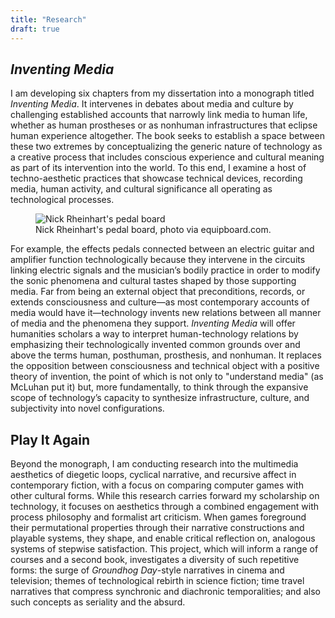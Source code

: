 ```yaml
---
title: "Research"
draft: true
---
```

## *Inventing Media*

I am developing six chapters from my dissertation into a monograph titled *Inventing Media*. 
It intervenes in debates about media and culture by challenging established accounts that narrowly link media to human life, whether as human prostheses or as nonhuman infrastructures that eclipse human experience altogether. 
The book seeks to establish a space between these two extremes by conceptualizing the generic nature of technology as a creative process that includes conscious experience and cultural meaning as part of its intervention into the world. 
To this end, I examine a host of techno-aesthetic practices that showcase technical devices, recording media, human activity, and cultural significance all operating as technological processes.

<figure>
  <img src="https://1.bp.blogspot.com/_UC1SWgMd9ZM/S8ap2OqkTYI/AAAAAAAABnk/_ifKtkT2HOU/s1600/teramelos-7.jpg" alt="Nick Rheinhart's pedal board" style="max-width: 100%; width: auto; height: auto;">
  <figcaption>Nick Rheinhart's pedal board, photo via equipboard.com.</figcaption>
</figure>

For example, the effects pedals connected between an electric guitar and amplifier function technologically because they intervene in the circuits linking electric signals and the musician’s bodily practice in order to modify the sonic phenomena and cultural tastes shaped by those supporting media. 
Far from being an external object that preconditions, records, or extends consciousness and culture—as most contemporary accounts of media would have it—technology invents new relations between all manner of media and the phenomena they support. 
*Inventing Media* will offer humanities scholars a way to interpret human-technology relations by emphasizing their technologically invented common grounds over and above the terms human, posthuman, prosthesis, and nonhuman. 
It replaces the opposition between consciousness and technical object with a positive theory of invention, the point of which is not only to "understand media" (as McLuhan put it) but, more fundamentally, to think through the expansive scope of technology’s capacity to synthesize infrastructure, culture, and subjectivity into novel configurations.

## Play It Again

Beyond the monograph, I am conducting research into the multimedia aesthetics of diegetic loops, cyclical narrative, and recursive affect in contemporary fiction, with a focus on comparing computer games with other cultural forms.
While this research carries forward my scholarship on technology, it focuses on aesthetics through a combined engagement with process philosophy and formalist art criticism.
When games foreground their permutational properties through their narrative constructions and playable systems, they shape, and enable critical reflection on, analogous systems of stepwise satisfaction.
This project, which will inform a range of courses and a second book, investigates a diversity of such repetitive forms: the surge of *Groundhog Day*-style narratives in cinema and television; themes of technological rebirth in science fiction; time travel narratives that compress synchronic and diachronic temporalities; and also such concepts as seriality and the absurd.

